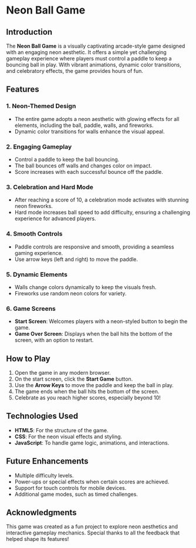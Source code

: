 # Neon Ball Game

## Introduction
The **Neon Ball Game** is a visually captivating arcade-style game designed with an engaging neon aesthetic. It offers a simple yet challenging gameplay experience where players must control a paddle to keep a bouncing ball in play. With vibrant animations, dynamic color transitions, and celebratory effects, the game provides hours of fun.

## Features

### 1. Neon-Themed Design
- The entire game adopts a neon aesthetic with glowing effects for all elements, including the ball, paddle, walls, and fireworks.
- Dynamic color transitions for walls enhance the visual appeal.

### 2. Engaging Gameplay
- Control a paddle to keep the ball bouncing.
- The ball bounces off walls and changes color on impact.
- Score increases with each successful bounce off the paddle.

### 3. Celebration and Hard Mode
- After reaching a score of 10, a celebration mode activates with stunning neon fireworks.
- Hard mode increases ball speed to add difficulty, ensuring a challenging experience for advanced players.

### 4. Smooth Controls
- Paddle controls are responsive and smooth, providing a seamless gaming experience.
- Use arrow keys (left and right) to move the paddle.

### 5. Dynamic Elements
- Walls change colors dynamically to keep the visuals fresh.
- Fireworks use random neon colors for variety.

### 6. Game Screens
- **Start Screen**: Welcomes players with a neon-styled button to begin the game.
- **Game Over Screen**: Displays when the ball hits the bottom of the screen, with an option to restart.

## How to Play
1. Open the game in any modern browser.
2. On the start screen, click the **Start Game** button.
3. Use the **Arrow Keys** to move the paddle and keep the ball in play.
4. The game ends when the ball hits the bottom of the screen.
5. Celebrate as you reach higher scores, especially beyond 10!

## Technologies Used
- **HTML5**: For the structure of the game.
- **CSS**: For the neon visual effects and styling.
- **JavaScript**: To handle game logic, animations, and interactions.

## Future Enhancements
- Multiple difficulty levels.
- Power-ups or special effects when certain scores are achieved.
- Support for touch controls for mobile devices.
- Additional game modes, such as timed challenges.

## Acknowledgments
This game was created as a fun project to explore neon aesthetics and interactive gameplay mechanics. Special thanks to all the feedback that helped shape its features!
